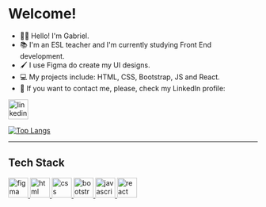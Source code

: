 # Welcome!

- 👋🏻 Hello! I'm Gabriel. <br>
- 📚 I'm an ESL teacher and I'm currently studying Front End development. <br>
- 🖌️ I use Figma do create my UI designs. <br>
- 💻 My projects include: HTML, CSS, Bootstrap, JS and React. <br>
- 📧 If you want to contact me, please, check my LinkedIn profile:

<a href="www.linkedin.com/in/gabriel-nodari-pereira" target="_blank"> <img src="https://img.shields.io/badge/LinkedIn-0077B5?style=for-the-badge&logo=linkedin&logoColor=white" alt="linkedin" height="40"/>

[![Top Langs](https://github-readme-stats.vercel.app/api/top-langs/?username=GabeNodari&layout=compact)](https://github.com/GabeNodari/github-readme-stats) <br>
<hr>

## Tech Stack
<a href="#" target="_blank" rel="noreferrer"> <img src="https://img.shields.io/badge/Figma-F24E1E?style=for-the-badge&logo=figma&logoColor=white" alt="figma" height="40"/> 
<a href="#" target="_blank" rel="noreferrer"> <img src="https://img.shields.io/badge/HTML5-E34F26?style=for-the-badge&logo=html5&logoColor=white" alt="html" height="40"/> 
<a href="#" target="_blank" rel="noreferrer"> <img src="https://img.shields.io/badge/CSS3-1572B6?style=for-the-badge&logo=css3&logoColor=white" alt="css" height="40"/> 
<a href="#" target="_blank" rel="noreferrer"> <img src="https://img.shields.io/badge/Bootstrap-563D7C?style=for-the-badge&logo=bootstrap&logoColor=white" alt="bootstrap" height="40"/> 
<a href="#" target="_blank" rel="noreferrer"> <img src="https://img.shields.io/badge/JavaScript-323330?style=for-the-badge&logo=javascript&logoColor=F7DF1E" alt="javascript" height="40"/> 
<a href="#" target="_blank" rel="noreferrer"> <img src="https://img.shields.io/badge/React-20232A?style=for-the-badge&logo=react&logoColor=61DAFB" alt="react" height="40"/> 
